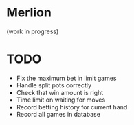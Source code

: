 # Merlion

(work in progress)

# TODO

* Fix the maximum bet in limit games
* Handle split pots correctly
* Check that win amount is right
* Time limit on waiting for moves
* Record betting history for current hand
* Record all games in database


